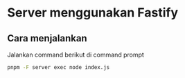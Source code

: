 # Server menggunakan Fastify

## Cara menjalankan

Jalankan command berikut di command prompt

```bash
pnpm -F server exec node index.js
```
